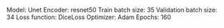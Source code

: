 Model: Unet
Encoder: resnet50
Train batch size: 35
Validation batch size: 34
Loss function: DiceLoss
Optimizer: Adam
Epochs: 160